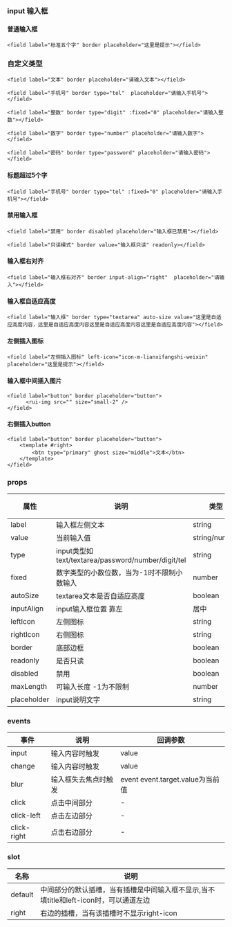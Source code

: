 <style lang="scss">
// Prefix
$css-prefix: kdx-;

// variable
$c0: #212121;
$c1: #ffffff;
$c2: #000;
$c3: #ff6f29;
$c4: #cccccc;
$c5: transparent;
$c6: #ffd600;
$c7: #e6e7eb;
$c8: #379fff;
$c9: #2f82ff;
$c10: #09c15f;
$c11: #F5F5F5;
$c12:#FFEFE6;
$c13:#2D8CF0;
$c14:#F0FAFF;
$c15:#969696;
$c16:#FFF3F5;
$c17:#E6FFF9;
$c18:#00A0EE;

// width
$w: 100%;

// inline-block
.ib{
  display: inline-block;
}

// function
@function px2rpx($n) {
  @return $n * 1 + px;
}

// mixin
@mixin height($size: 0) {
  height: px2rpx($size);
  line-height: px2rpx($size);
  // #ifdef H5
  line-height: px2rpx($size - 3);
  // #endif
  // set button border-radius important
  border-radius: px2rpx($size / 2) !important;
}

@mixin lh($size: 0) {
  height: px2rpx($size);
  line-height: px2rpx($size);
}

@mixin wh($size: 0) {
  width: px2rpx($size);
  height: px2rpx($size);
}

@mixin allResize($size, $br, $fsize, $b) {
  width: px2rpx($size);
  height: px2rpx($size/$b);
  line-height: px2rpx($size/$b);
  border-radius: px2rpx($br);
  font-size: px2rpx($fsize);
}

@mixin lt12($size, $b){
  transform:scale($b);
  display:inline-block;
  white-space:nowrap;
  margin-left:- px2rpx($size);
}

// resize
.h32 {
  @include height(32);
}
.h34 {
  @include height(34);
}
.h40 {
  @include height(40);
}
// plv
.plv{
    position: relative;
}

// icon
.icon{
  font-size: px2rpx(12);
  // color: $c15;
}



/* --------uni.scss移入---------- */

.van-hairline, 
.van-hairline--bottom,
.van-hairline--left,
.van-hairline--right,
.van-hairline--surround,
.van-hairline--top,
.van-hairline--top-bottom {
    position: relative;
}

// 一像素边框
.van-hairline--bottom:after,
.van-hairline--left:after,
.van-hairline--right:after,
.van-hairline--surround:after,
.van-hairline--top-bottom:after,
.van-hairline--top:after,
.van-hairline:after {
    content: ' ';
    position: absolute;
    pointer-events: none;
    box-sizing: border-box;
    -webkit-transform-origin: center;
    transform-origin: center;
    top: -50%;
    left: -50%;
    right: -50%;
    bottom: -50%;
    -webkit-transform: scale(0.5);
    transform: scale(0.5);
}

.van-hairline--top:after {
    border-width: 1px 0 0 0;
}

.van-hairline--left:after {
    border-width: 0 0 0 1px;
}

.van-hairline--right:after {
    border-right-width: 1px;
}

.van-hairline--bottom:after {
    border-width:  0 0 1px 0;
}

.van-hairline--top-bottom:after {
    border-width: 1px 0;
}

// img
$img-prefix-cls: $css-prefix + "img-box";
.#{$img-prefix-cls} {
  overflow: hidden;
  display: flex;
  .img {
    flex: 1;
  }
  &.small-1 {
    @include wh(60);
    border-radius: px2rpx(6);
  }
  &.small-2 {
    @include wh(70);
    border-radius: px2rpx(6);
  }
  &.middle-1 {
    @include wh(80);
    border-radius: px2rpx(6);
  }
  &.middle-2 {
    @include wh(90);
    border-radius: px2rpx(6);
  }
  &.large-1 {
    @include wh(100);
    border-radius: px2rpx(6);
  }
  &.large-2 {
    @include wh(110);
    border-radius: px2rpx(6);
  }
}

// num group
$num-prefix-cls: $css-prefix + "num-wrap";
.#{$num-prefix-cls} {
  display: flex;
  align-items:center;
  .txt{
    width: px2rpx(36);
    height: px2rpx(18);
    line-height: px2rpx(18);
    background: $c11;
    border-radius: px2rpx(2);
    border:0;
    color: $c0;
    font-weight: bold;
    text-align: center;
    font-size: px2rpx(12);
  }
}

// item group
$item-prefix-cls: $css-prefix + "item-wrap";
.#{$item-prefix-cls}{
  background: $c1;
  padding: px2rpx(8) px2rpx(12);
  display: flex;
  

  &.notptb{
    padding-bottom: 0;
  }

  .hot{
    position: absolute;
    background: $c2;
    color: $c1;
    text-align: center;
    @include allResize(28,6,12,0.875);
    border-bottom-left-radius: px2rpx(20);
    border-bottom-right-radius: px2rpx(20);
    left: px2rpx(0);
  }

  .select-gp{
    padding-right:px2rpx(13);
    display: flex;
    align-items: center;
    color: $c4;
    font-size:px2rpx(18);
    .icon-m-yes{
      color: $c2;
    }
  }

  .kdx-img-box{
    margin-right: px2rpx(12);
  }
  .gp-types,
  .gp-work{
    vertical-align: middle;
    display:inline-block;
  }

  .gp-types{
    margin-top: - px2rpx(2);
    text-align: center;
    .item{
      display: inline-block;
      @include allResize(18, 2, 12, 1);
      &.x{
        background: $c12;
        color: $c2;
      }
      &.d{
        background: $c17;
        color: $c10;
      }
      &.r{
        margin-right: px2rpx(4);
      }
      &.s{
        background: $c14;
        color: $c13;
      }
    }
  }

  .tith{
    margin-bottom: px2rpx(9);
    font-size:px2rpx(12);
    font-weight: 500;
    color:$c0;
    .gp-work{
      width: px2rpx(28);
      height: px2rpx(14);
      line-height: px2rpx(14);
      text-align:center;
      color: $c1;
      border-radius: px2rpx(2);
      font-size:px2rpx(12);
      .span{
        display:inline-block;
        transform:scale(0.75);
        white-space: nowrap;
        margin-left: - px2rpx(2);
      }
      background: linear-gradient(114.57deg, #FF8A00 19.05%, #FF4C14 87.67%);
    }
  }

  .p{
    margin-bottom: px2rpx(9);
    font-weight: 500;
    font-size:px2rpx(12);
    color: $c15;
    background:$c11;
    border-radius: px2rpx(4);
    padding: 0 px2rpx(8);
    &.des{
     background:$c5;
     padding:0; 
    }
  }

  .member{
    margin-bottom: px2rpx(9);
    text-align: center;
    @include allResize(30, 2, 8, 2);
    background: $c16;
    color: $c2;
    border: 1px solid $c2;
    *{
      @include lt12(2,0.6666666);
    }
  }

  .gp{
    display: flex;
    align-items: center;
    margin-bottom: px2rpx(9);
    &.lst{
      margin:0;
      padding:0;
    }
    &.notlast{
      margin-top: - px2rpx(9);
    }
    .mp{
      color: $c2;
      flex: 1;
      font-weight: 500;
      .pic{
        font-size: px2rpx(16);
      }
      .ut{
        font-size: px2rpx(12);
        margin-right: px2rpx(2);
      }
    }
    .rt{
      text-align: right;
      flex: 1;
      .error{
        color: $c2;
        font-size: px2rpx(10);
        *{
          @include lt12(2,0.8333333)
        }
      }
      .add{
        font-size: px2rpx(17.5);
        color: $c2;
      }
      .specifications{
        display:inline-block;
        text-align:center;
        @include allResize(45, 28, 11, 2.6);
        background: $c2;
        color: $c1;
      }
      .nums{
        font-size: px2rpx(12);
        color:$c15;
      }
      .collection{
        font-size: px2rpx(18);
        color:$c15;
        &.ac{
          color: $c2;
        }
      }
      .num-picker{
        display:inline-block;
        text-align:center;
      }
      .warn{
        color: $c2;
        font-size: px2rpx(10);
        *{
          @include lt12(2,0.8333333)
        }
      }
      .estimate{
        font-size: px2rpx(12);
        font-weight: 500;
        .lb{
          color:$c0;
        }
        .pic{
          color:$c2;
        }
      }
    }

    .l{
      font-size: px2rpx(12);
      font-weight: 500;
      text-decoration:line-through;
      color:$c15;
      flex:1;
    }
    .r{
      text-align: right;
      font-size: px2rpx(10);
      *{
        @include lt12(2,0.8333333)
      }
      color:$c15;
      flex:1;
    }

    .btns{
      flex:1;
      display:flex;
      justify-content:flex-end;
      .kdx-btn{
        margin-left: px2rpx(12);
         @include allResize(76, 14, 12, 2.7);
         display: inline-block;
         // #ifdef H5
         line-height: 27px;
         // #endif
      }
      .success{
        .kdx-btn{
          color: $c10;
          border-color: $c10;
        }
      }
      .err{
        .kdx-btn{
          color: $c2;
          border-color: $c2;
        }
      }
    }
  }
}


// Button
$btn-prefix-cls: $css-prefix + "btn";
.#{$btn-prefix-cls} {
  &:focus{
    outline: none;
  }
  @include height(34);
  border-radius: px2rpx(64);
  background: $c2;
  color: $c1;
  font-size: px2rpx(16);
  font-weight: normal;
  width: 100%;
  border: 0;
  // margin: 0 auto;
  &::after {
    border: 0;
  }

  &.ghost[disabled] {
    border: 1px solid $c7;
    color: $c4 !important;
    background: $c5 !important;
  }
  &[disabled] {
    background: $c4 !important;
    color: $c1 !important;
  }

  // type 控制颜色
  &.primary.ghost,
  &.default.ghost {
    background: $c5;
    border: 1px solid $c2;
    color: $c2;
  }

  &.primary {
    border-radius: px2rpx(20);
    font-size: px2rpx(14);
  }

  &.do {
    background: linear-gradient(132.57deg, $c2 0%, $c3 94.38%);
    font-size: px2rpx(14);
    font-weight: 500;
    &.ghost {
      background: $c5;
      border: 1px solid $c2;
      color: $c2;
    }
  }

  &.know {
    border-radius: px2rpx(20);
    background: $c6;
    color: $c2;
    font-weight: 500;
    &.ghost {
      border: 1px solid $c2;
      background: $c5;
      color: $c6;
    }
  }

  &.finished {
    border-radius: px2rpx(20);
    background: $c4;
    font-size: px2rpx(14);
    font-weight: 500;
    color: $c1;
  }

  &.do-get {
    border-radius: px2rpx(80);
    background: linear-gradient(132.57deg, $c2 0%, $c3 94.38%);
    font-size: px2rpx(12);
    color: $c1;
    &.ghost {
      background: linear-gradient(309.84deg, $c8 7.21%, $c9 92.67%);
    }
  }

  &.text {
    border-radius: px2rpx(11);
    background: $c5;
    border: 1px solid $c2;
    font-size: px2rpx(12);
    color: $c2;
    &.ghost {
      border: 1px solid $c7;
      background: $c5;
      color: $c0;
    }
  }

  &.success {
    background: $c10;
    border-radius: px2rpx(14);
    font-size: px2rpx(12);
    color: $c1;
    &.ghost {
      background: $c5;
      border: 1px solid $c10;
      color: $c10;
    }
  }

  &.small {
    @include height(28);
    // by Houqiang update
    font-size: px2rpx(12) !important;
    font-weight: normal !important;
  }
  &.middle {
    @include height(38);
    // by Houqiang update
    font-size: px2rpx(14) !important;
    font-weight: 500 !important;
  }
  &.large {
    @include height(40);
  }

  // theme
  &.hollow {
    border-radius: px2rpx(20);
    background: $c5;
    box-sizing: border-box;
    border: 1px solid $c2;
    color: $c2;
    font-size: px2rpx(14);
    font-weight: 600;
  }
  &.theme0 {
    border-radius: px2rpx(20);
    background: $c6;
    color: $c2;
    border: 0;
    font-size: px2rpx(16);
    font-weight: 500;
  }
  &.theme1 {
    border-radius: px2rpx(20);
    background: $c4;
    color: #ffffff;
    font-size: px2rpx(14);
  }
  &.theme2 {
    border-radius: px2rpx(20);
    color: #ffffff;
    font-size: px2rpx(14);
  }
}

// ButtonGroup
$btn-group-prefix-cls: $css-prefix + "button-group";
.#{$btn-group-prefix-cls} {
  width: 100%;
  display: flex;
  .group {
    flex: 1;
    &.kdx-btn,
    .kdx-btn {
      font-weight: 500;
      font-size: px2rpx(14);
    }

    &:not(:first-child):not(:last-child) {
      &.kdx-btn,
      .kdx-btn {
        border-radius: 0 !important;
      }
    }

    &:first-child {
      &.kdx-btn,
      .kdx-btn {
        border-top-right-radius: 0 !important;
        border-bottom-right-radius: 0 !important;
      }
    }
    &:last-child {
      &.kdx-btn,
      .kdx-btn {
        border-top-left-radius: 0 !important;
        border-bottom-left-radius: 0 !important;
      }
    }
  }
  &.entity,
  &.hollow {
    .group {
      &:first-child {
        &.kdx-btn,
        .kdx-btn {
          background: $c1;
          border: 1px solid $c7;
          border-right: 0;
          box-sizing: border-box;
          color: $c0;
        }
      }
    }
  }
  &.entity {
    .group {
      &.kdx-btn,
      .kdx-btn {
        // font-weight: normal;
      }
      &:first-child {
        &.kdx-btn,
        .kdx-btn {
          background: $c0;
          border: 0;
          color: $c1;
        }
      }
    }
  }
  &.simple.entity {
    .group {
      &.kdx-btn,
      .kdx-btn {
        background: linear-gradient(132.57deg, $c2 0%, $c3 94.38%);
        &.small {
          @include height(28);
        }

        &.middle {
          @include height(38);
        }
      }
    }
  }
}

// background
.bg0 {
  background: linear-gradient(132.57deg, $c2 0%, $c3 94.38%);
}

// padding
.ptb {
  padding: 0 px2rpx(15) !important;
  width: auto !important;
}

.ptd28 {
  padding: 0 px2rpx(14);
  width: auto !important;
  margin-left: px2rpx(12);
}

// width
.w100 {
  width: px2rpx(100);
  margin: 0 auto;
}
// cell
$cell-wrap:$css-prefix + 'cell-wrap';
.#{$cell-wrap}{
  background: rgba(255,255,255,1);
  
  font-size: px2rpx(14);
  color: $c0;
  font-weight: 500;

  padding-left: px2rpx(12);

  .van-hairline--bottom::after {
    border-bottom-color: $c7;
    border-style: solid;
  }
  .van-hairline--bottom{
    min-height: px2rpx(48);
    &.more-line{
      min-height: px2rpx(68);
    }
    box-sizing: border-box;
    display:flex;
    justify-content: space-between;
    align-items: center;
    padding: px2rpx(12) px2rpx(12) px2rpx(12) 0;
  }
  
  .m-wp,
  .icon-wp{
    display:flex;
    align-items: center;
  }
  .content{
    color: $c15;
    text-align: right;
  }
  .icon-m-right{
    font-size: px2rpx(20);
  }
  .icon-m-zhifubao1{
    // color:$c18;
  }
  .left-icon{
    font-size:px2rpx(24);
    padding-right: px2rpx(8);
  }
  &.more-line{
    .left-icon{
      font-size:px2rpx(32);
      padding-right: px2rpx(12);
    }
  }
  .kdx-btn{
    width: px2rpx(76);
    font-weight: 500 !important;
  }
  .main-content-wrap{
    flex: 1;
  }
  .status{
    margin-left: px2rpx(8);
    @include height(16);
    padding:0 px2rpx(8);
    background: $c16;
    color: $c2;
    div{
      @include lt12(2,0.8333333);
      font-size:px2rpx(12);
      font-weight: 600;
    }
  }
  .abstract-content,
  .main-abstract{
    font-size:px2rpx(12);
    color: $c15;
    font-weight: normal;
  }
}
// field
$field-wrap: $css-prefix + 'field-wrap';
.#{$field-wrap} {
  background-color: #ffffff;
  padding-left: 12px;
  .field-box {
    display: flex;
    align-items: center;
    background-color: #ffffff;
    padding: px2rpx(16) px2rpx(12) px2rpx(16) 0;
    position: relative;
    &:after {
      content: ' ';
      position: absolute;
      pointer-events: none;
      box-sizing: border-box;
      -webkit-transform-origin: center;
      transform-origin: center;
      top: -50%;
      left: -50%;
      right: -50%;
      bottom: -50%;
      -webkit-transform: scale(0.5);
      transform: scale(0.5);
    }
    &.bottom-border {
      &:after {
        border-bottom-color: #e6e7eb;
        border-style: solid;
        border-width: 0 0 1px 0;
      }
    }
  }
  .left-icon {
    font-size: px2rpx(24);
    padding-right: px2rpx(8);
  }
  .label {
    font-size: px2rpx(14);
    line-height: px2rpx(16);
    padding-right: px2rpx(12);
    font-weight: 500;
    width: px2rpx(86);
    color: $c0;
    flex-shrink: 0;
  }
  .field-body {
    flex: 1;

  }
  .field-textarea,
  .field-input {
     font-size: px2rpx(14);
     font-weight: 500;
     line-height: px2rpx(16);
     color: $c0;
    &.left {
      text-align: left;
    }
    &.right {
      text-align: right;
    }
    .input-placeholder, .uni-input-placeholder {
      color: $c15;
    }
   }
  .readonly {
    font-size: px2rpx(14);
    font-weight: 500;
    line-height: px2rpx(16);
    color: $c0;
  }
  .field-textarea {
    height: px2rpx(20);
    width: auto;
  }
  .right-icon {
    font-size: px2rpx(20);
    color: $c0;
  }
  .field-disabled {
    .label {
      color: $c4;
    }
    .field-textarea,
    .field-input {
      .input-placeholder, .uni-input-placeholder {
        color: $c4;
      }
    }
  }
  .field-align {
    align-items: flex-start;
  }
  // 清空input默认样式
  textarea, input {
    border-width: 0 !important;
    color: inherit !important;
    width: 100% !important;
  }
  textarea,input:focus {
    border-width: 0 !important;
    outline: none;
    }
    textarea,input:disabled {
        background-color: #ffffff;
    }
}
</style>
### input 输入框

#### 普通输入框
```
<field label="标准五个字" border placeholder="这里是提示"></field>
```
<field label="标准五个字" border placeholder="这里是提示"></field>



### 自定义类型
```
<field label="文本" border placeholder="请输入文本"></field>
```

<field label="文本" border placeholder="请输入文本"></field>

```
<field label="手机号" border type="tel"  placeholder="请输入手机号"></field>
```
<field label="手机号" border type="tel" placeholder="请输入手机号"></field>

```
<field label="整数" border type="digit" :fixed="0" placeholder="请输入整数"></field>
```

<field label="整数" border type="digit" :fixed="0" placeholder="请输入整数"></field>

```
<field label="数字" border type="number" placeholder="请输入数字"></field>
```
<field label="数字" border type="number" placeholder="请输入数字"></field>

```
<field label="密码" border type="password" placeholder="请输入密码"></field>
```

<field label="密码" border type="password" placeholder="请输入密码"></field>

#### 标题超过5个字

```
<field label="手机号" border type="tel" :fixed="0" placeholder="请输入手机号"></field>
```

<field label="标准五个字长换行" placeholder="这里是提示"></field>

#### 禁用输入框

```
<field label="禁用" border disabled placeholder="输入框已禁用"></field>
```

<field label="禁用" border disabled placeholder="输入框已禁用"></field>

```
<field label="只读模式" border value="输入框只读" readonly></field>
```

<field label="只读模式" border value="输入框只读" readonly></field>

#### 输入框右对齐

```
<field label="输入框右对齐" border input-align="right"  placeholder="请输入"></field>
```

<field label="输入框右对齐" border input-align="right"  placeholder="请输入"></field>

#### 输入框自适应高度

```
<field label="输入框" border type="textarea" auto-size value="这里是自适应高度内容，这里是自适应高度内容这里是自适应高度内容这里是自适应高度内容"></field>
```

<field label="输入框" border type="textarea" auto-size value="这里是自适应高度内容，这里是自适应高度内容这里是自适应高度内容这里是自适应高度内容"></field>

#### 左侧插入图标

```
<field label="左侧插入图标" left-icon="icon-m-lianxifangshi-weixin"  placeholder="这里是提示"></field>
```

<field label="左侧插入图标" left-icon="icon-m-lianxifangshi-weixin"  placeholder="这里是提示"></field>

#### 输入框中间插入图片

```
<field label="button" border placeholder="button">
      <rui-img src="" size="small-2" />
</field>
``` 

#### 右侧插入button

```
<field label="button" border placeholder="button">
    <template #right>
        <btn type="primary" ghost size="middle">文本</btn>
    </template>
</field>
```

<field label="button" border rightSlot placeholder="button">
  
</field>

### props
| 属性   | 说明    |  类型  | 默认值|
| ------ | ------| ------ | ------ |
| label | 输入框左侧文本 | string | - |
| value| 当前输入值 | string/number | - |
| type | input类型如text/textarea/password/number/digit/tel | string | text |
| fixed | 数字类型的小数位数，当为-1时不限制小数输入 | number | -1 |
| autoSize | textarea文本是否自适应高度 | boolean | false |
| inputAlign | input输入框位置 靠左|居中|靠右 | string | left |
| leftIcon | 左侧图标 | string | - |
| rightIcon | 右侧图标 | string | - |
| border | 底部边框 | boolean | false |
| readonly | 是否只读 | boolean | false |
| disabled | 禁用 | boolean | false |
| maxLength | 可输入长度 -1为不限制 | number | -1 |
| placeholder | input说明文字 | string | - |

### events 
| 事件 | 说明 | 回调参数      |
| ------ | ------ | ------ |
| input | 输入内容时触发 | value |
| change | 输入内容时触发 | value |
| blur | 输入框失去焦点时触发 | event event.target.value为当前值 |
| click | 点击中间部分 | - |
| click-left | 点击左边部分 | - |
| click-right | 点击右边部分 | - |

### slot
| 名称| 说明 |
| ------ | ------ |
| default | 中间部分的默认插槽，当有插槽是中间输入框不显示,当不填title和left-icon时，可以通道左边 |
| right | 右边的插槽，当有该插槽时不显示right-icon |


